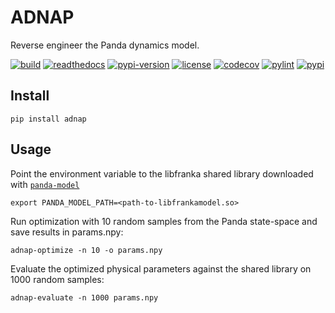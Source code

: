 # ADNAP
Reverse engineer the Panda dynamics model.

[![build](https://img.shields.io/github/actions/workflow/status/JeanElsner/adnap/python-test.yml)](https://github.com/JeanElsner/adnap/actions/workflows/python-test.yml)
[![readthedocs](https://img.shields.io/readthedocs/adnap)](https://adnap.readthedocs.io/)
[![pypi-version](https://img.shields.io/pypi/v/adnap)](https://pypi.org/project/adnap/)
[![license](https://img.shields.io/github/license/JeanElsner/adnap)](https://github.com/JeanElsner/adnap/blob/main/LICENSE)
[![codecov](https://codecov.io/gh/JeanElsner/adnap/branch/main/graph/badge.svg?token=6GOKVDXZJ9)](https://codecov.io/gh/JeanElsner/adnap)
[![pylint](https://jeanelsner.github.io/adnap/pylint.svg)](https://jeanelsner.github.io/adnap/pylint.log)
[![pypi](https://img.shields.io/pypi/pyversions/adnap)](https://pypi.org/project/adnap/)

## Install
```
pip install adnap
```
## Usage
Point the environment variable to the libfranka shared library downloaded with [`panda-model`](https://github.com/JeanElsner/panda_model)
```
export PANDA_MODEL_PATH=<path-to-libfrankamodel.so>
```
Run optimization with 10 random samples from the Panda state-space and save results in params.npy:
```
adnap-optimize -n 10 -o params.npy
```
Evaluate the optimized physical parameters against the shared library on 1000 random samples:
```
adnap-evaluate -n 1000 params.npy
```
